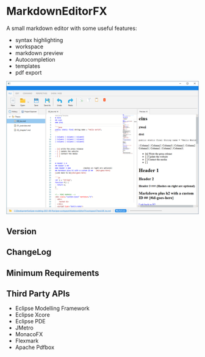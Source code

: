 # MarkdownEditorFX
A small markdown editor with some useful features:
* syntax highlighting
* workspace
* markdown preview
* Autocompletion
* templates
* pdf export

![Application](https://github.com/chqu1012/MarkdownEditorFX/blob/main/MarkdownEditorFX/resources/01_app.png)  

## Version

## ChangeLog

## Minimum Requirements

## Third Party APIs
* Eclipse Modelling Framework
* Eclipse Xcore
* Eclipse PDE
* JMetro
* MonacoFX
* Flexmark
* Apache Pdfbox
